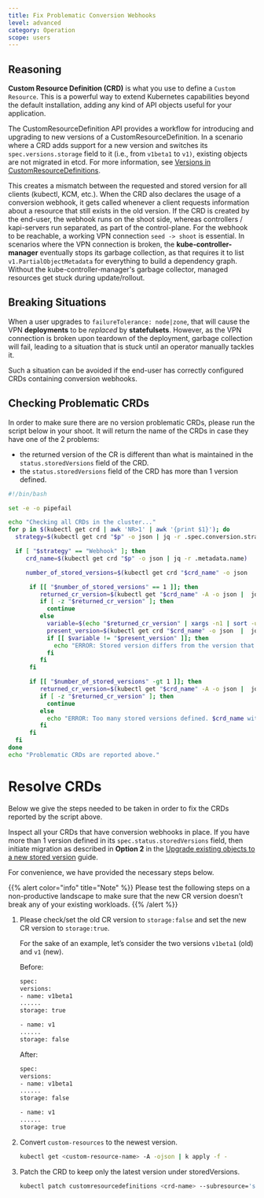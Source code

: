 ```yaml
---
title: Fix Problematic Conversion Webhooks
level: advanced
category: Operation
scope: users
---
```


## Reasoning

**Custom Resource Definition (CRD)** is what you use to define a `Custom Resource`. This is a powerful way to extend Kubernetes capabilities beyond the default installation, adding any kind of API objects useful for your application.

The CustomResourceDefinition API provides a workflow for introducing and upgrading to new versions of a CustomResourceDefinition. In a scenario where a CRD adds support for a new version and switches its `spec.versions.storage` field to it (i.e., from `v1beta1` to `v1)`, existing objects are not migrated in etcd. For more information, see [Versions in CustomResourceDefinitions](https://kubernetes.io/docs/tasks/extend-kubernetes/custom-resources/custom-resource-definition-versioning/#previous-storage-versions).

This creates a mismatch between the requested and stored version for all clients (kubectl, KCM, etc.). When the CRD also declares the usage of a conversion webhook, it gets called whenever a client requests information about a resource that still exists in the old version. If the CRD is created by the end-user, the webhook runs on the shoot side, whereas controllers / kapi-servers run separated, as part of the control-plane. For the webhook to be reachable, a working VPN connection `seed -> shoot` is essential. In scenarios where the VPN connection is broken, the **kube-controller-manager** eventually stops its garbage collection, as that requires it to list `v1.PartialObjectMetadata` for everything to build a dependency graph. Without the kube-controller-manager's garbage collector, managed resources get stuck during update/rollout.

## Breaking Situations

When a user upgrades to `failureTolerance: node|zone`, that will cause the VPN **deployments** to be _replaced_ by **statefulsets**. However, as the VPN connection is broken upon teardown of the deployment, garbage collection will fail, leading to a situation that is stuck until an operator manually tackles it.

Such a situation can be avoided if the end-user has correctly configured CRDs containing conversion webhooks.

## Checking Problematic CRDs

In order to make sure there are no version problematic CRDs, please run the script below in your shoot. It will return the name of the CRDs in case they have one of the 2 problems:
- the returned version of the CR is different than what is maintained in the `status.storedVersions` field of the CRD.
- the `status.storedVersions` field of the CRD has more than 1 version defined.

```bash
#!/bin/bash

set -e -o pipefail

echo "Checking all CRDs in the cluster..."
for p in $(kubectl get crd | awk 'NR>1' | awk '{print $1}'); do
  strategy=$(kubectl get crd "$p" -o json | jq -r .spec.conversion.strategy)

  if [ "$strategy" == "Webhook" ]; then
     crd_name=$(kubectl get crd "$p" -o json | jq -r .metadata.name)

     number_of_stored_versions=$(kubectl get crd "$crd_name" -o json  | jq '.status.storedVersions | length')

      if [[ "$number_of_stored_versions" == 1 ]]; then
         returned_cr_version=$(kubectl get "$crd_name" -A -o json |  jq -r '.items[] | .apiVersion'  | sed 's:.*/::')
         if [ -z "$returned_cr_version" ]; then
           continue
         else
           variable=$(echo "$returned_cr_version" | xargs -n1 | sort -u | xargs)
           present_version=$(kubectl get crd "$crd_name" -o json  |  jq -cr '.status.storedVersions |.[]')
           if [[ $variable != "$present_version" ]]; then
             echo "ERROR: Stored version differs from the version that CRs are being returned. $crd_name with conversion webhook needs to be fixed"
           fi
         fi
      fi

      if [[ "$number_of_stored_versions" -gt 1 ]]; then
         returned_cr_version=$(kubectl get "$crd_name" -A -o json |  jq -r '.items[] | .apiVersion'  | sed 's:.*/::')
         if [ -z "$returned_cr_version" ]; then
           continue
         else
           echo "ERROR: Too many stored versions defined. $crd_name with conversion webhook needs to be fixed"
         fi
      fi
  fi
done
echo "Problematic CRDs are reported above."
```


# Resolve CRDs

Below we give the steps needed to be taken in order to fix the CRDs reported by the script above.

Inspect all your CRDs that have conversion webhooks in place. If you have more than 1 version defined in its `spec.status.storedVersions` field, then initiate migration as described in **Option 2** in the [Upgrade existing objects to a new stored version](https://kubernetes.io/docs/tasks/extend-kubernetes/custom-resources/custom-resource-definition-versioning/#upgrade-existing-objects-to-a-new-stored-version) guide.

For convenience, we have provided the necessary steps below.

{{% alert color="info" title="Note" %}}
Please test the following steps on a non-productive landscape to make sure that the new CR version doesn’t break any of your existing workloads.
{{% /alert %}}


1. Please check/set the old CR version to `storage:false` and set the new CR version to `storage:true`.

    For the sake of an example, let’s consider the two versions `v1beta1` (old) and `v1` (new).

    Before:
    ```bash
    spec:
    versions:
    - name: v1beta1
    ......
    storage: true

    - name: v1
    ......
    storage: false
    ```

    After:
    ```bash
    spec:
    versions:
    - name: v1beta1
    ......
    storage: false

    - name: v1
    ......
    storage: true
    ```

2. Convert `custom-resources` to the newest version.

    ```bash
    kubectl get <custom-resource-name> -A -ojson | k apply -f -
    ```


3. Patch the CRD to keep only the latest version under storedVersions.
    ```bash
    kubectl patch customresourcedefinitions <crd-name> --subresource='status' --type='merge' -p '{"status":{"storedVersions":["your-latest-cr-version"]}}'
    ```


